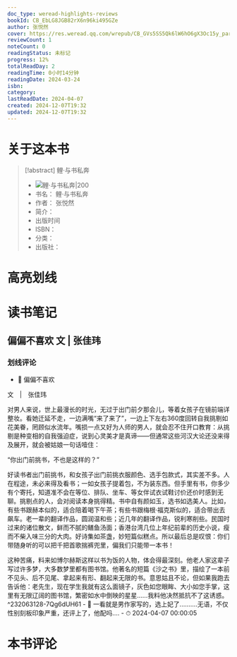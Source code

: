 ```yaml
---
doc_type: weread-highlights-reviews
bookId: CB_EbLG8JGB82rX6n96ki495GZe
author: 张悦然
cover: https://res.weread.qq.com/wrepub/CB_GVs5SS5Qk6lW6hO6gX3Oc15y_parsecover
reviewCount: 1
noteCount: 0
readingStatus: 未标记
progress: 12%
totalReadDay: 2
readingTime: 0小时14分钟
readingDate: 2024-03-24
isbn: 
category: 
lastReadDate: 2024-04-07
created: 2024-12-07T19:32
updated: 2024-12-07T19:32
---
```

# 关于这本书
> [!abstract] 鲤·与书私奔
> - ![ 鲤·与书私奔|200](https://res.weread.qq.com/wrepub/CB_GVs5SS5Qk6lW6hO6gX3Oc15y_parsecover)
> - 书名： 鲤·与书私奔
> - 作者： 张悦然
> - 简介： 
> - 出版时间 
> - ISBN： 
> - 分类： 
> - 出版社： 

# 高亮划线

# 读书笔记

## 偏偏不喜欢 文 | 张佳玮

### 划线评论
- 📌 偏偏不喜欢

文　|　张佳玮

对男人来说，世上最漫长的时光，无过于出门前夕那会儿，等着女孩子在镜前端详整妆。看她迁延不走，一边满嘴“来了来了”，一边上下左右360度回转自我挑剔如花美眷，罔顾似水流年。嘴损一点又好为人师的男人，就会忍不住开口教育：从挑剔是种变相的自我强迫症，说到心灵美才是真谛——但通常这些河汉大论还没来得及展开，就会被姑娘一句话噎住：

“你出门前挑书，不也是这样的？”

好读书者出门前挑书，和女孩子出门前挑衣服颜色、选手包款式，其实差不多。人在程途，未必来得及看书；一如女孩子提着包，不为装东西。但手里有书，你多少有个寄托，知道准不会在等位、排队、坐车、等女伴试衣试鞋讨价还价时感到无聊。挑剔点的人，会对阅读本身挑得精。书中自有颜如玉，选书如选美人。比如，有些书跟赫本似的，适合陪着喝下午茶；有些书跟梅根·福克斯似的，适合带出去飙车。老一辈的翻译作品，圆润温和些；近几年的翻译作品，锐利寒削些。民国时过来的诸位散文，鲜而不腻的鳝鱼汤面；香港台湾几位上年纪前辈的历史小说，瘦而不柴入味三分的大肉。好诗集如茶盏，妙短篇似糕点。所以最后总是叹恨：你们带随身听的可以把千把首歌揣裤兜里，偏我们只能带一本书！

这种苦痛，料来如博尔赫斯这样以书为饭的人物，体会得最深刻。他老人家这辈子写过许多梦，大多数梦里都有图书馆。他著名的短篇《沙之书》里，描绘了一本前不见头、后不见尾、拿起来有形、翻起来无限的书。意思姑且不论，但如果我跑去告诉他：老先生，现在学生我就有这么面镜子，灰色如您眼眸、大小如您手掌，这里有无限辽阔的图书馆，繁密如水中倒映的星星……我料他决然抵抗不了这诱惑。  ^232063128-7Qg6dUH61
    - 💭 一看就是男作家写的，选上妃了..........无语，不仅性别刻板印象严重，还评上了，他配吗....
    - ⏱ 2024-04-07 00:00:05
   
# 本书评论
